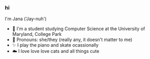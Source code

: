 ### hi

I'm Jana ('Jay-nuh')

- 🧸 I'm a student studying Computer Science at the University of Maryland, College Park
- 🎀 Pronouns: she/they (really any, it doesn't matter to me)
- ✨ I play the piano and skate ocassionally 
- ☁️ I love love love cats and all things cute



